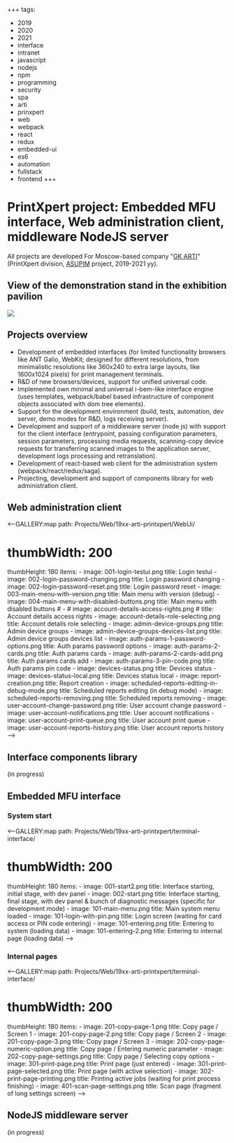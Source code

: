 +++
tags:
  - 2019
  - 2020
  - 2021
  - interface
  - intranet
  - javascript
  - nodejs
  - npm
  - programming
  - security
  - spa
  - arti
  - prinxpert
  - web
  - webpack
  - react
  - redux
  - embedded-ui
  - es6
  - automation
  - fullstack
  - frontend
+++

# PrintXpert project: Embedded MFU interface, Web administration client, middleware NodeJS server

All projects are developed For Moscow-based company "[GK
ARTI](http://arti.ru/)" (PrintXpert division,
[ASUPIM](https://arti.ru/management/) project, 2019-2021 yy).

## View of the demonstration stand in the exhibition pavilion

<div class="FrontImage">
  <img src="https://res.cloudinary.com/lilliputten/image/upload/c_thumb,w_648,g_face/v1542040058/Projects/Web/19xx-arti-printxpert/general/210512-exhibition-stand.jpg" />
</div>

## Projects overview

- Development of embedded interfaces (for limited functionality browsers like
  ANT Galio, WebKit; designed for different resolutions, from minimalistic
  resolutions like 360x240 to extra large layouts, like 1600x1024 pixels) for
  print management terminals.
- R&D of new browsers/devices, support for unified universal code.
- Implemented own minimal and universal i-bem-like interface engine (uses
  templates, webpack/babel based infrastructure of component objects associated
  with dom tree elements).
- Support for the development environment (build, tests, automation, dev
  server, demo modes for R&D, logs receiving server).
- Development and support of a middleware server (node js) with support for the
  client interface (entrypoint, passing configuration parameters, session
  parameters, processing media requests, scanning-copy device requests for
  transferring scanned images to the application server, development logs
  processing and retranslation).
- Development of react-based web client for the administration system
  (webpack/react/redux/saga).
- Projecting, development and support of components library for web
  administration client.

## Web administration client

<--GALLERY:map
  path: Projects/Web/19xx-arti-printxpert/WebUi/
  # thumbWidth: 200
  thumbHeight: 180
  items:
    -
      image: 001-login-testui.png
      title: Login testui
    -
      image: 002-login-password-changing.png
      title: Login password changing
    -
      image: 002-login-password-reset.png
      title: Login password reset
    -
      image: 003-main-menu-with-version.png
      title: Main menu with version (debug)
    -
      image: 004-main-menu-with-disabled-buttons.png
      title: Main menu with disabled buttons
    # -
    #   image: account-details-access-rights.png
    #   title: Account details access rights
    -
      image: account-details-role-selecting.png
      title: Account details role selecting
    -
      image: admin-device-groups.png
      title: Admin device groups
    -
      image: admin-device-groups-devices-list.png
      title: Admin device groups devices list
    -
      image: auth-params-1-password-options.png
      title: Auth params password options
    -
      image: auth-params-2-cards.png
      title: Auth params cards
    -
      image: auth-params-2-cards-add.png
      title: Auth params cards add
    -
      image: auth-params-3-pin-code.png
      title: Auth params pin code
    -
      image: devices-status.png
      title: Devices status
    -
      image: devices-status-local.png
      title: Devices status local
    -
      image: report-creation.png
      title: Report creation
    -
      image: scheduled-reports-editing-in-debug-mode.png
      title: Scheduled reports editing (in debug mode)
    -
      image: scheduled-reports-removing.png
      title: Scheduled reports removing
    -
      image: user-account-change-password.png
      title: User account change password
    -
      image: user-account-notifications.png
      title: User account notifications
    -
      image: user-account-print-queue.png
      title: User account print queue
    -
      image: user-account-reports-history.png
      title: User account reports history
-->

## Interface components library

(in progress)

## Embedded MFU interface

### System start

<--GALLERY:map
  path: Projects/Web/19xx-arti-printxpert/terminal-interface/
  # thumbWidth: 200
  thumbHeight: 180
  items:
    -
      image: 001-start2.png
      title: Interface starting, initial stage, with dev panel
    -
      image: 002-start.png
      title: Interface starting, final stage, with dev panel & bunch of diagnostic messages (specific for development mode)
    -
      image: 101-main-menu.png
      title: Main system menu loaded
    -
      image: 101-login-with-pin.png
      title: Login screen (waiting for card access or PIN code entering)
    -
      image: 101-entering.png
      title: Entering to system (loading data)
    -
      image: 101-entering-2.png
      title: Entering to internal page (loading data)
-->

### Internal pages

<--GALLERY:map
  path: Projects/Web/19xx-arti-printxpert/terminal-interface/
  # thumbWidth: 200
  thumbHeight: 180
  items:
    -
      image: 201-copy-page-1.png
      title: Copy page / Screen 1
    -
      image: 201-copy-page-2.png
      title: Copy page / Screen 2
    -
      image: 201-copy-page-3.png
      title: Copy page / Screen 3
    -
      image: 202-copy-page-numeric-option.png
      title: Copy page / Entering numeric parameter
    -
      image: 202-copy-page-settings.png
      title: Copy page / Selecting copy options
    -
      image: 301-print-page.png
      title: Print page (just entered)
    -
      image: 301-print-page-selected.png
      title: Print page (with active selection)
    -
      image: 302-print-page-printing.png
      title: Printing active jobs (waiting for print process finishing)
    -
      image: 401-scan-page-settings.png
      title: Scan page (fragment of long settings screen)
-->

## NodeJS middleware server

(in progress)

<!--
 @changed 2021.08.18, 22:36
-->
